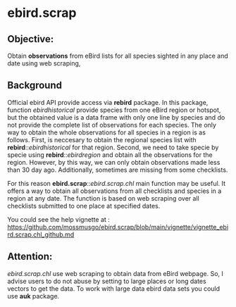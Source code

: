 # ebird.scrap

## **Objective:** 

Obtain **observations** from eBird lists for all species sighted in any place and date using web scraping, 

## **Background**
Official ebird API provide access via **rebird** package. In this package, function _ebirdhistorical_  provide species from one eBird region or hotspot, but the obtained value is a data frame with only one line by species and do not provide the complete list of observations for each species. The only way to obtain the whole observations for all species in a region is as follows. First, is neccesary to obtain the regional species list with **rebird**::_ebirdhistorical_ for that region. Second, we need to take specie by specie using **rebird**::_ebirdregion_ and obtain all the observations for the region. However, by this way, we can only obtain observations made less than 30 day ago. Additionally, sometimes are missing from some checklists.

For this reason **ebird.scrap**::_ebird.scrap.chl_ main function may be useful. It offers a way to obtain all observations from all checklists and species in a region at any date. The function is based on web scraping over all checklists submitted to one place at specified dates. 

You could see the help vignette at : https://github.com/mossmusgo/ebird.scrap/blob/main/vignette/vignette_ebird.scrap.chl_github.md

## Attention: 
_ebird.scrap.chl_ use web scraping to obtain data from eBird webpage. So, I advise users to do not abuse by setting to large places or long dates vectors to get the data. 
To work with large data ebird data sets you could use **auk** package.


